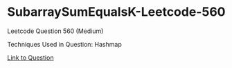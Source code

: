 # SubarraySumEqualsK-Leetcode-560

Leetcode Question 560 (Medium)

Techniques Used in Question:
Hashmap

[Link to Question](https://leetcode.com/problems/subarray-sum-equals-k/)
